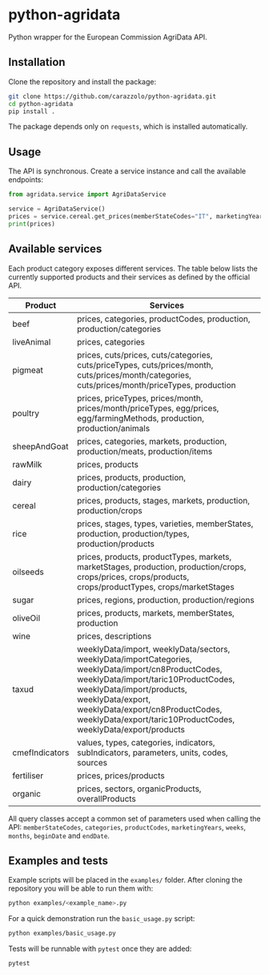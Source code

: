 # python-agridata

Python wrapper for the European Commission AgriData API.

## Installation

Clone the repository and install the package:

```bash
git clone https://github.com/carazzolo/python-agridata.git
cd python-agridata
pip install .
```

The package depends only on `requests`, which is installed automatically.

## Usage

The API is synchronous. Create a service instance and call the available endpoints:

```python
from agridata.service import AgriDataService

service = AgriDataService()
prices = service.cereal.get_prices(memberStateCodes="IT", marketingYears="2024")
print(prices)
```

## Available services

Each product category exposes different services. The table below lists the
currently supported products and their services as defined by the official API.

| Product | Services |
|---------|---------|
| beef | prices, categories, productCodes, production, production/categories |
| liveAnimal | prices, categories |
| pigmeat | prices, cuts/prices, cuts/categories, cuts/priceTypes, cuts/prices/month, cuts/prices/month/categories, cuts/prices/month/priceTypes, production |
| poultry | prices, priceTypes, prices/month, prices/month/priceTypes, egg/prices, egg/farmingMethods, production, production/animals |
| sheepAndGoat | prices, categories, markets, production, production/meats, production/items |
| rawMilk | prices, products |
| dairy | prices, products, production, production/categories |
| cereal | prices, products, stages, markets, production, production/crops |
| rice | prices, stages, types, varieties, memberStates, production, production/types, production/products |
| oilseeds | prices, products, productTypes, markets, marketStages, production, production/crops, crops/prices, crops/products, crops/productTypes, crops/marketStages |
| sugar | prices, regions, production, production/regions |
| oliveOil | prices, products, markets, memberStates, production |
| wine | prices, descriptions |
| taxud | weeklyData/import, weeklyData/sectors, weeklyData/importCategories, weeklyData/import/cn8ProductCodes, weeklyData/import/taric10ProductCodes, weeklyData/import/products, weeklyData/export, weeklyData/export/cn8ProductCodes, weeklyData/export/taric10ProductCodes, weeklyData/export/products |
| cmefIndicators | values, types, categories, indicators, subIndicators, parameters, units, codes, sources |
| fertiliser | prices, prices/products |
| organic | prices, sectors, organicProducts, overallProducts |
All query classes accept a common set of parameters used when calling the API:
`memberStateCodes`, `categories`, `productCodes`, `marketingYears`, `weeks`, `months`,
`beginDate` and `endDate`.

## Examples and tests

Example scripts will be placed in the `examples/` folder. After cloning the repository you will be able to run them with:

```bash
python examples/<example_name>.py
```

For a quick demonstration run the `basic_usage.py` script:

```bash
python examples/basic_usage.py
```

Tests will be runnable with `pytest` once they are added:

```bash
pytest
```

